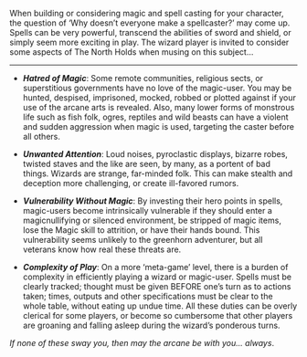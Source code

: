 When building or considering magic and spell casting for your character, the question of ‘Why doesn’t everyone make a spellcaster?’ may come up. Spells can be very powerful, transcend the abilities of sword and shield, or simply seem more exciting in play. The wizard player is invited to consider some aspects of The North Holds when musing on this subject...

----
- ***Hatred of Magic***: Some remote communities, religious sects, or superstitious governments have no love of the magic-user. You may be hunted, despised, imprisoned, mocked, robbed or plotted against if your use of the arcane arts is revealed. Also, many lower forms of monstrous life such as fish folk, ogres, reptiles and wild beasts can have a violent and sudden aggression when magic is used, targeting the caster before all others.

- ***Unwanted Attention***: Loud noises, pyroclastic displays, bizarre robes, twisted staves and the like are seen, by many, as a portent of bad things. Wizards are strange, far-minded folk. This can make stealth and deception more challenging, or create ill-favored rumors.

- ***Vulnerability Without Magic***: By investing their hero points in spells, magic-users become intrinsically vulnerable if they should enter a magicnullifying or silenced environment, be stripped of magic items, lose the Magic skill to attrition, or have their hands bound. This vulnerability seems unlikely to the greenhorn adventurer, but all veterans know how real these threats are.

- ***Complexity of Play***: On a more ‘meta-game’ level, there is a burden of complexity in efficiently playing a wizard or magic-user. Spells must be clearly tracked; thought must be given BEFORE one’s turn as to actions taken; times, outputs and other specifications must be clear to the whole table, without eating up undue time. All these duties can be overly clerical for some players, or become so cumbersome that other players are groaning and falling asleep during the wizard’s ponderous turns.


*If none of these sway you, then may the arcane be with you... always*.
